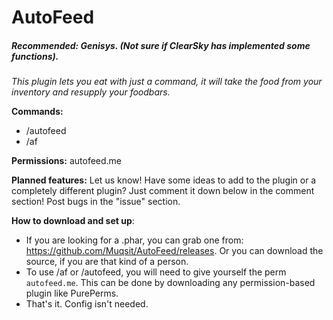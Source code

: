 # AutoFeed
##### Recommended: Genisys. (Not sure if ClearSky has implemented some functions).
*This plugin lets you eat with just a command, it will take the food from your inventory and resupply your foodbars.*

**Commands:**
- /autofeed
- /af

**Permissions:** autofeed.me

**Planned features:** Let us know! Have some ideas to add to the plugin or a completely different plugin? Just comment it down below in the comment section! Post bugs in the "issue" section.

**How to download and set up**:
- If you are looking for a .phar, you can grab one from: https://github.com/Muqsit/AutoFeed/releases. Or you can download the source, if you are that kind of a person.
- To use /af or /autofeed, you will need to give yourself the perm ```autofeed.me```. This can be done by downloading any permission-based plugin like PurePerms.
- That's it. Config isn't needed.

